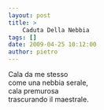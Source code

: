```yaml
---
layout: post
title: >
    Caduta Della Nebbia
tags: []
date: 2009-04-25 10:12:00
author: pietro
---
```

Cala da me stesso<br/>come una nebbia serale,<br/>cala premurosa<br/>trascurando il maestrale.
